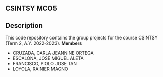 ## CSINTSY MCO5
## Description
This code repository contains the group projects for the course CSINTSY (Term 2, A.Y. 2022-2023).
**Members**
- CRUZADA, CARLA JEANNINE ORTEGA
- ESCALONA, JOSE MIGUEL ALETA
- FRANCISCO, PIOLO JOSE TAN
- LOYOLA, RAINIER MAGNO